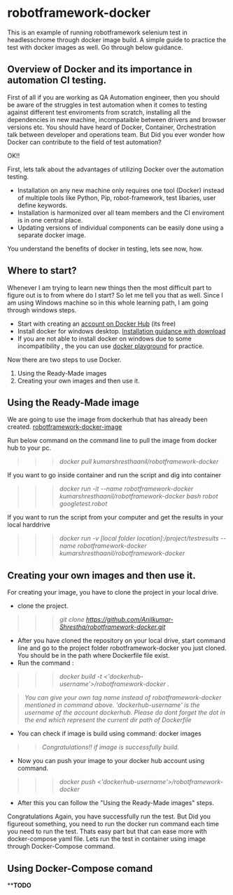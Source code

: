 # robotframework-docker
This is an example of running robotframework selenium test in headlesschrome through docker image build. A simple guide to practice the test with docker images as well. Go through below guidance. 

## Overview of Docker and its importance in automation CI testing.

<P> First of all if you are working as QA Automation engineer, then you should be aware of the struggles in test automation when it comes to testing against different test enviroments from scratch, installing all the dependencies in new machine, incompataible between drivers and browser versions etc. You should have heard of Docker, Container, Orchestration talk between developer and operations team. But Did you ever wonder how Docker can contribute to the field of test automation? </P>
<p>OK!!</p>
<P>First, lets talk about the advantages of utilizing Docker over the automation testing.</p>

* Installation on any new machine only requires one tool (Docker) instead of multiple tools like Python, Pip, robot-framework, test libaries, user define keywords.
* Installation is harmonized over all team members and the CI enviroment is in one central place.
* Updating versions of individual components can be easily done using a separate docker image.

You understand the benefits of docker in testing, lets see now, how.

## Where to start?

<p> Whenever I am trying to learn new things then the most difficult part to figure out is to from where do I start? So let me tell you that as well. Since I am using Windows machine so in this whole learning path, I am going through windows steps. </p>

* Start with creating an [account on Docker Hub](https://hub.docker.com/) (its free)
* Install docker for windows desktop. [Installation guidance with download](https://hub.docker.com/editions/community/docker-ce-desktop-windows)
* If you are not able to install docker on windows due to some incompatibility , the you can use [docker playground](https://labs.play-with-docker.com/) for practice.

Now there are two steps to use Docker.

1. Using the Ready-Made images
2. Creating your own images and then use it.

## Using the Ready-Made image

We are going to use the image from dockerhub that has already been created. [robotframework-docker-image](https://hub.docker.com/r/kumarshresthaanil/robotframework-docker)

Run below command on the command line to pull the image from docker hub to your pc.
> > > *docker pull kumarshresthaanil/robotframework-docker* 

If you want to go inside container and run the script and dig into container
> > > *docker run -it --name robotframework-docker  kumarshresthaanil/robotframework-docker bash*
> > > *robot googletest.robot*

If you want to  run the script  from your computer and get the results in your local harddrive
> > > *docker run -v [local folder location]:/project/testresults --name robotframework-docker  kumarshresthaanil/robotframework-docker*

## Creating your own images and then use it.

<P> For creating your image, you have to clone the project in your local drive.</p>

* clone the project. 
> > > *git clone https://github.com/Anilkumar-Shrestha/robotframework-docker.git*
* After you have cloned the repository on your local drive, start command line and go to the project folder robotframework-docker you just cloned. You should be in the path where Dockerfile file exist.
* Run the command : 
> > > *docker build -t <'dockerhub-username'>/robotframework-docker .*

> *You can give your own tag name instead of robotframework-docker mentioned in command above. 'dockerhub-username' is the username of the account dockerhub. Please do dont forget the dot in the end which represent the current dir path of Dockerfile*
* You can check if image is build using command: docker images
> > *Congratulations!! if image is successfully build.*
* Now you can push your image to your docker hub account using command. 
> > > *docker push <'dockerhub-username'>/robotframework-docker*
* After this you can follow the "Using the Ready-Made images" steps.

Congratulations Again, you have successfully run the test.
But Did you figureout something, you need to run the docker run command each time you need to run the test. Thats easy part but that can ease more with docker-compose yaml file.
Lets run the test in container using image through Docker-Compose command.

## Using Docker-Compose comand
****TODO**
